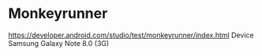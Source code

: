 # Monkeyrunner

https://developer.android.com/studio/test/monkeyrunner/index.html
Device Samsung Galaxy Note 8.0 (3G) 
